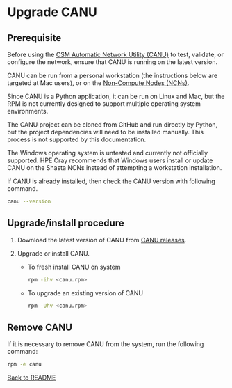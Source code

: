 # Upgrade CANU

## Prerequisite

Before using the [CSM Automatic Network Utility (CANU)](../../../glossary.md#csm-automatic-network-utility-canu) to test, validate, or configure the network,
ensure that CANU is running on the latest version.

CANU can be run from a personal workstation (the instructions below are targeted at Mac users), or on the
[Non-Compute Nodes (NCNs)](../../../glossary.md#non-compute-node-ncn).

Since CANU is a Python application, it can be run on Linux and Mac, but the RPM is not currently designed to support multiple operating system environments.

The CANU project can be cloned from GitHub and run directly by Python, but the project dependencies will need to be installed manually. This process is not supported by
this documentation.

The Windows operating system is untested and currently not officially supported. HPE Cray recommends that Windows users install or update CANU on the Shasta NCNs
instead of attempting a workstation installation.

If CANU is already installed, then check the CANU version with following command.

```bash
canu --version
```

## Upgrade/install procedure

1. Download the latest version of CANU from [CANU releases](https://github.com/Cray-HPE/canu/releases).

1. Upgrade or install CANU.

   * To fresh install CANU on system

      ```bash
      rpm -ihv <canu.rpm>
      ```

   * To upgrade an existing version of CANU

      ```bash
      rpm -Uhv <canu.rpm>
      ```

## Remove CANU

If it is necessary to remove CANU from the system, run the following command:

```bash
rpm -e canu
```

[Back to README](README.md)
